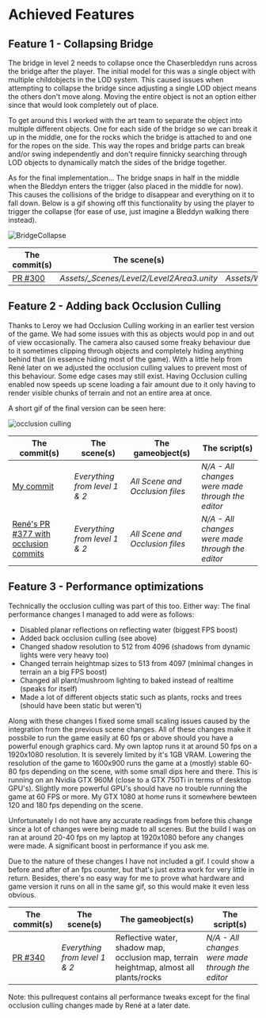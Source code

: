 Achieved Features
==================

## Feature 1 - Collapsing Bridge
The bridge in level 2 needs to collapse once the Chaserbleddyn runs across the bridge after the player. The initial model for this was a single object with multiple childobjects in the LOD system. This caused issues when attempting to collapse the bridge since adjusting a single LOD object means the others don't move along. Moving the entire object is not an option either since that would look completely out of place.

To get around this I worked with the art team to separate the object into multiple different objects. One for each side of the bridge so we can break it up in the middle, one for the rocks which the bridge is attached to and one for the ropes on the side. This way the ropes and bridge parts can break and/or swing independently and don't require finnicky searching through LOD objects to dynamically match the sides of the bridge together.

As for the final implementation... The bridge snaps in half in the middle when the Bleddyn enters the trigger (also placed in the middle for now). This causes the collisions of the bridge to disappear and everything on it to fall down. Below is a gif showing off this functionality by using the player to trigger the collapse (for ease of use, just imagine a Bleddyn walking there instead).

![BridgeCollapse](https://github.com/HANICA-GAME/sep2018-stud-lucas-van-swaay/blob/master/Project%20-%20Programming/individual/week_7_8/products/BridgeCollapse.gif)

|The commit(s)|The scene(s)|The gameobject(s)|The script(s)|
|---------|--------|--------------|----------|
|[PR #300](https://github.com/HANICA-GAME/sep2018-game-hireath/pull/300)| _Assets/\_Scenes/Level2/Level2Area3.unity_ | _Assets/World/Dynamic/FallingBridge/Prefabs/FallingBridge.prefab_ | _Assets/World/Dynamic/FallingBridge/Scripts/CollapseBridge.cs_ |

## Feature 2 - Adding back Occlusion Culling
Thanks to Leroy we had Occlusion Culling working in an earlier test version of the game. We had some issues with this as objects would pop in and out of view occasionally. The camera also caused some freaky behaviour due to it sometimes clipping through objects and completely hiding anything behind that (in essence hiding most of the game). With a little help from René later on we adjusted the occlusion culling values to prevent most of this behaviour. Some edge cases may still exist. Having Occlusion culling enabled now speeds up scene loading a fair amount due to it only having to render visible chunks of terrain and not an entire area at once.

A short gif of the final version can be seen here:

![occlusion culling](https://github.com/HANICA-GAME/sep2018-stud-lucas-van-swaay/blob/master/Project%20-%20Programming/individual/week_7_8/products/OcclusionCulling.gif)

|The commit(s)|The scene(s)|The gameobject(s)|The script(s)|
|---------|--------|--------------|----------|
| [My commit](https://github.com/HANICA-GAME/sep2018-game-hireath/pull/340/commits/c010f56de9b430ffab7dc2fff961acb744554d58) | _Everything from level 1 & 2_ | _All Scene and Occlusion files_  | _N/A - All changes were made through the editor_ |
| [René's PR #377 with occlusion commits](https://github.com/HANICA-GAME/sep2018-game-hireath/pull/377) | _Everything from level 1 & 2_ | _All Scene and Occlusion files_  | _N/A - All changes were made through the editor_ |

## Feature 3 - Performance optimizations
Technically the occlusion culling was part of this too. Either way: The final performance changes I managed to add were as follows:

- Disabled planar reflections on reflecting water (biggest FPS boost)
- Added back occlusion culling (see above)
- Changed shadow resolution to 512 from 4096 (shadows from dynamic lights were very heavy too)
- Changed terrain heightmap sizes to 513 from 4097 (minimal changes in terrain an a big FPS boost)
- Changed all plant/mushroom lighting to baked instead of realtime (speaks for itself)
- Made a lot of different objects static such as plants, rocks and trees (should have been static but weren't)

Along with these changes I fixed some small scaling issues caused by the integration from the previous scene changes.
All of these changes make it possbile to run the game easily at 60 fps or above should you have a powerful enough graphics card. My own laptop runs it at around 50 fps on a 1920x1080 resolution. It is severely limited by it's 1GB VRAM. Lowering the resolution of the game to 1600x900 runs the game at a (mostly) stable 60-80 fps depending on the scene, with some small dips here and there. This is running on an Nvidia GTX 960M (close to a GTX 750Ti in terms of desktop GPU's). Slightly more powerful GPU's should have no trouble running the game at 60 FPS or more. My GTX 1080 at home runs it somewhere bewteen 120 and 180 fps depending on the scene.

Unfortunately I do not have any accurate readings from before this change since a lot of changes were being made to all scenes. But the build I was on ran at around 20-40 fps on my laptop at 1920x1080 before any changes were made. A significant boost in performance if you ask me.

Due to the nature of these changes I have not included a gif. I could show a before and after of an fps counter, but that's just extra work for very little in return. Besides, there's no easy way for me to prove what hardware and game version it runs on all in the same gif, so this would make it even less obvious.

|The commit(s)|The scene(s)|The gameobject(s)|The script(s)|
|---------|--------|--------------|----------|
| [PR #340](https://github.com/HANICA-GAME/sep2018-game-hireath/pull/340) | _Everything from level 1 & 2_ | Reflective water, shadow map, occlusion map, terrain heightmap, almost all plants/rocks | _N/A - All changes were made through the editor_ |

Note: this pullrequest contains all performance tweaks except for the final occlusion culling changes made by René at a later date.
